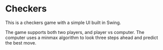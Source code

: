 # Checkers


This is a checkers game with a simple UI built in Swing. 

The game supports both two players, and player vs computer. The computer uses a minmax algorithm to look three steps ahead and predict the best move.
